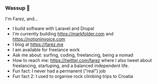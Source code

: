### Wassup 👋

I'm Farez, and...

- I build software with Laravel and Drupal
- I'm currently building https://markfolder.com and https://notioninvoice.com
- I blog at https://farez.me
- I am available for freelance work
- Ask me about: surfing, coding, freelancing, being a nomad
- How to reach me: https://twitter.com/farez where I also tweet about freelancing, startuping, and a balanced independent life.
- Fun fact: I never had a permanent ("real") job
- Fun fact 2: I used to organise rock climbing trips to Croatia

<!--
**farez/farez** is a ✨ _special_ ✨ repository because its `README.md` (this file) appears on your GitHub profile.

Here are some ideas to get you started:

- 🔭 I’m currently working on ...
- 🌱 I’m currently learning ...
- 👯 I’m looking to collaborate on ...
- 🤔 I’m looking for help with ...
- 💬 Ask me about ...
- 📫 How to reach me: ...
- 😄 Pronouns: ...
- ⚡ Fun fact: ...
-->
